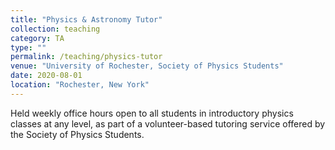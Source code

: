 ```yaml
---
title: "Physics & Astronomy Tutor"
collection: teaching
category: TA
type: ""
permalink: /teaching/physics-tutor
venue: "University of Rochester, Society of Physics Students"
date: 2020-08-01
location: "Rochester, New York"
---
```


Held weekly office hours open to all students in introductory physics classes at any level, as part of a volunteer-based tutoring service offered by the Society of Physics Students.
